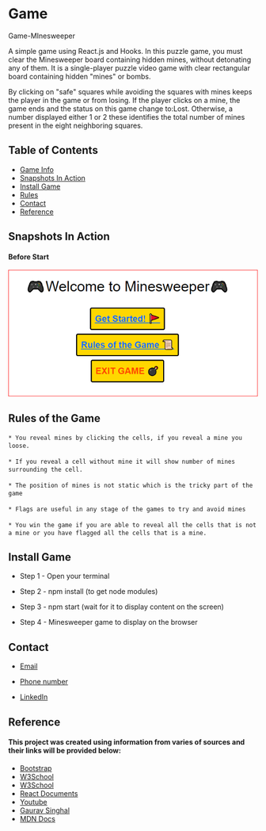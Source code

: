 # Game
 
 Game-MInesweeper
 
A simple game using React.js and Hooks.
In this puzzle game, you must clear the Minesweeper board containing hidden mines, without detonating any of them. 
It is a single-player puzzle video game with clear rectangular board containing hidden "mines" or bombs. 

By clicking on "safe" squares while avoiding the squares with mines keeps the player in the game or from losing.
If the player clicks on a mine, the game ends and the status on this game change to:Lost.
Otherwise, a number displayed either  1 or 2  these identifies the total number of mines present in the eight neighboring squares.


 ## Table of Contents 

 * [Game Info](#Game-Minesweepre)
 * [Snapshots In Action](#snapshots-In-Action)
 * [Install Game](#install-game)   
 * [Rules](#Rules-of-the-game)   
 * [Contact](#contact)
 * [Reference](#reference)  

## Snapshots In Action   
   #### Before Start
   ![First step: Home Page](https://github.com/Josiah-Sithole/Game-Minesweeper/blob/main/Game/gameSnaps/beforeStart.PNG)

 
 ## Rules of the Game
 
    * You reveal mines by clicking the cells, if you reveal a mine you loose.
    
    * If you reveal a cell without mine it will show number of mines surrounding the cell.   
    
    * The position of mines is not static which is the tricky part of the game
    
    * Flags are useful in any stage of the games to try and avoid mines  
    
    * You win the game if you are able to reveal all the cells that is not a mine or you have flagged all the cells that is a mine.
   
 
 ## Install Game
 
   * Step 1 - Open your terminal
   
   * Step 2 - npm install (to get node modules)
   
   * Step 3 - npm start (wait for it to display content on the screen)
   
   * Step 4 - Minesweeper game to display on the browser
   
  ## Contact

  * [Email](www.sitholejosiah7@gmail.com)
  
  * [Phone number](+27603191619)

  * [LinkedIn](https://www.linkedin.com/in/josiah-sithole-40480b222/)
  
   ## Reference
  
  #### This project was created using information from varies of sources and their links will be provided below:
  
  * [Bootstrap](https://getbootstrap.com/docs/5.1/getting-started/introduction/)
  * [W3School](https://www.w3schools.com/react/react_getstarted.asp)
  * [W3School](https://www.w3schools.com/js/js_intro.asp)
  * [React Documents](https://reactjs.org/docs/components-and-props.html)
  * [Youtube](https://www.youtube.com/watch?v=tfz1TssUfzM)
  * [Gaurav Singhal](https://www.pluralsight.com/guides/how-to-render-%22a%22-with-optional-href-in-react)
  * [MDN Docs](https://developer.mozilla.org/en-US/docs/Web/CSS/grid-column)
  
  
